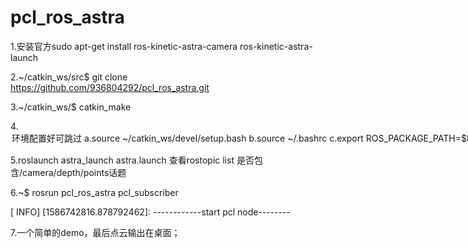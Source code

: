 # pcl_ros_astra


1.安装官方sudo apt-get install ros-kinetic-astra-camera ros-kinetic-astra-launch  

2.~/catkin_ws/src$ git clone https://github.com/936804292/pcl_ros_astra.git

3.~/catkin_ws/$ catkin_make

4.<option> 环境配置好可跳过
 a.source ~/catkin_ws/devel/setup.bash
 b.source ~/.bashrc
 c.export ROS_PACKAGE_PATH=$ROS_PACKAGE_PATH:~/catkin_ws/src
  
5.roslaunch astra_launch astra.launch
  查看rostopic list 是否包含/camera/depth/points话题

6.~$ rosrun pcl_ros_astra pcl_subscriber 

[ INFO] [1586742816.878792462]: ------------start pcl node--------

7.一个简单的demo，最后点云输出在桌面；

